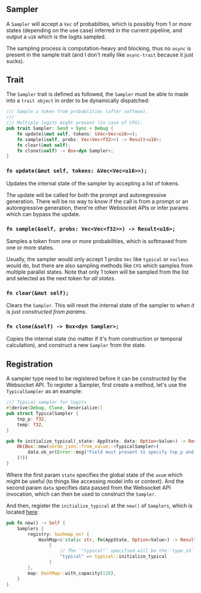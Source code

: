 #

## Sampler

A `Sampler` will accept a `Vec` of probablities, which is possibly from 1 or *more*
states (depending on the use case) inferred in the current pipeline, and output a `u16`
which is the logits sampled.

The sampling process is computation-heavy and blocking, thus no `async` is present
in the sample trait (and I don't really like `async-trait` because it just sucks).

## Trait

The `Sampler` trait is defined as followed, the `Sampler` must be able to made into
a `trait object` in order to be dynamically dispatched:

```rust
/// Sample a token from probablities (after softmax).
///
/// Multiple logits might present (in case of CFG).
pub trait Sampler: Send + Sync + Debug {
    fn update(&mut self, tokens: &Vec<Vec<u16>>);
    fn sample(&self, probs: Vec<Vec<f32>>) -> Result<u16>;
    fn clear(&mut self);
    fn clone(&self) -> Box<dyn Sampler>;
}
```

### `fn update(&mut self, tokens: &Vec<Vec<u16>>);`

Updates the internal state of the sampler by accepting a list of tokens.

The update will be called for both the prompt and autoregressive generation. There
will be no way to know if the call is from a prompt or an autoregressive generation,
there're other Websocket APIs or infer params which can bypass the update.

### `fn sample(&self, probs: Vec<Vec<f32>>) -> Result<u16>;`

Samples a token from one or *more* probabilities, which is softmaxed from one or
more states.

Usually, the sampler would only accept 1 probs `Vec` like `typical` or `nucleus` would
do, but there are also sampling methods like `CFG` which samples from multiple parallel
states. Note that only 1 token will be sampled from the list and selected as the next
token for *all states*.

### `fn clear(&mut self);`

Clears the `Sampler`. This will reset the internal state of the sampler to *when it*
*is just constructed from params*.

### `fn clone(&self) -> Box<dyn Sampler>;`

Copies the internal state (no matter if it's from construction or temporal calculation),
and construct a new `Sampler` from the state.

## Registration

A sampler type need to be registered before it can be constructed by the Websocket API. To
register a Sampler, first create a method, let's use the `TypicalSampler` as an example:

```rust
/// Typical sampler for logits
#[derive(Debug, Clone, Deserialize)]
pub struct TypicalSampler {
    top_p: f32,
    temp: f32,
}

pub fn initialize_typical(_state: AppState, data: Option<Value>) -> Result<Box<dyn Sampler>> {
    Ok(Box::new(serde_json::from_value::<TypicalSampler>(
        data.ok_or(Error::msg("Field must present to specify top_p and temp!"))?,
    )?))
}
```

Where the first param `state` specifies the global state of the `axum` which might be useful
(to things like accessing model info or context). And the second param `data` specifies data
passed from the Websocket API invocation, which can then be used to construct the `Sampler`.

And then, register the `initialize_typical` at the `new()` of `Samplers`, which is located
[here](/src/states/sampler/mod.rs):

```rust
pub fn new() -> Self {
    Samplers {
        registry: hashmap_ex! {
            HashMap<&'static str, fn(AppState, Option<Value>) -> Result<Box<dyn Sampler>>>,
                {
                    // The `"typical"` specified will be the `type_id` for the API to construct the `Sampler`.
                    "typical" => typical::initialize_typical
                }
        },
        map: DashMap::with_capacity(128),
    }
}
```
